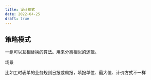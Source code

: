 ```yaml
---
title: 设计模式
date: 2022-04-25
draft: true
---
```


## 策略模式
一组可以互相替换的算法。用来分离相似的逻辑。

场景

比如工时表单的业务规则日报或周报，填报单位、最大值、计价方式不一样
